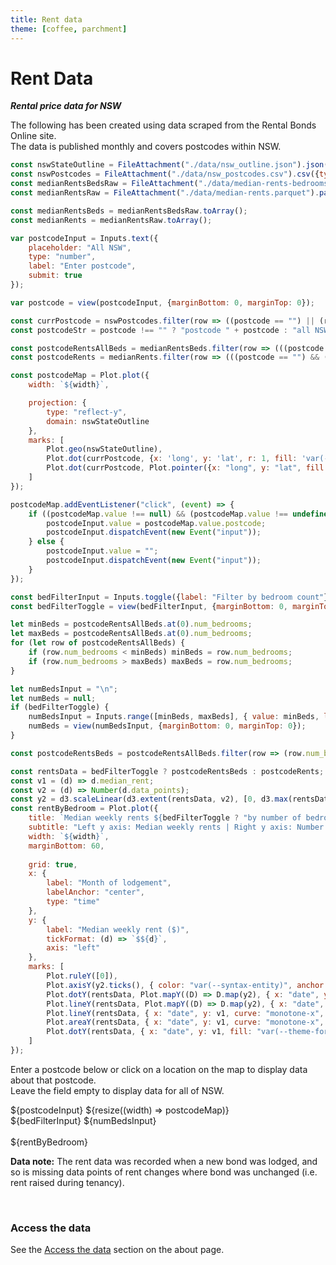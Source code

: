 ```yaml
---
title: Rent data
theme: [coffee, parchment]
---
```


# Rent Data

**_Rental price data for NSW_**

The following has been created using data scraped from the Rental Bonds Online site.<br>
The data is published monthly and covers postcodes within NSW.<br>


```js
const nswStateOutline = FileAttachment("./data/nsw_outline.json").json();
const nswPostcodes = FileAttachment("./data/nsw_postcodes.csv").csv({typed: true});
const medianRentsBedsRaw = FileAttachment("./data/median-rents-bedrooms.parquet").parquet();
const medianRentsRaw = FileAttachment("./data/median-rents.parquet").parquet();
```

```js
const medianRentsBeds = medianRentsBedsRaw.toArray();
const medianRents = medianRentsRaw.toArray();
```

```js
var postcodeInput = Inputs.text({
    placeholder: "All NSW",
    type: "number",
    label: "Enter postcode",
    submit: true
});

var postcode = view(postcodeInput, {marginBottom: 0, marginTop: 0});
```

```js
const currPostcode = nswPostcodes.filter(row => ((postcode == "") || (row.postcode.toString() === postcode)));
const postcodeStr = postcode !== "" ? "postcode " + postcode : "all NSW";

const postcodeRentsAllBeds = medianRentsBeds.filter(row => (((postcode == "") && (row.postcode.toString() === "0")) || (row.postcode.toString() === postcode)));
const postcodeRents = medianRents.filter(row => (((postcode == "") && (row.postcode.toString() === "0")) || (row.postcode.toString() === postcode)));
```

```js
const postcodeMap = Plot.plot({
    width: `${width}`,

    projection: {
        type: "reflect-y",
        domain: nswStateOutline
    },
    marks: [
        Plot.geo(nswStateOutline),
        Plot.dot(currPostcode, {x: 'long', y: 'lat', r: 1, fill: 'var(--theme-foreground-focus)', tip: true, title: (d) => `Postcode: ${d.postcode} \nLocality: ${d.locality}`}),
        Plot.dot(currPostcode, Plot.pointer({x: "long", y: "lat", fill: "#b3e2cd", r: 3}))
    ]
});

postcodeMap.addEventListener("click", (event) => {
    if ((postcodeMap.value !== null) && (postcodeMap.value !== undefined)) {
        postcodeInput.value = postcodeMap.value.postcode;
        postcodeInput.dispatchEvent(new Event("input"));
    } else {
        postcodeInput.value = "";
        postcodeInput.dispatchEvent(new Event("input"));
    }
});
```

```js
const bedFilterInput = Inputs.toggle({label: "Filter by bedroom count"});
const bedFilterToggle = view(bedFilterInput, {marginBottom: 0, marginTop: 0});

let minBeds = postcodeRentsAllBeds.at(0).num_bedrooms;
let maxBeds = postcodeRentsAllBeds.at(0).num_bedrooms;
for (let row of postcodeRentsAllBeds) {
    if (row.num_bedrooms < minBeds) minBeds = row.num_bedrooms;
    if (row.num_bedrooms > maxBeds) maxBeds = row.num_bedrooms;
}
```

```js
let numBedsInput = "\n";
let numBeds = null;
if (bedFilterToggle) {
    numBedsInput = Inputs.range([minBeds, maxBeds], { value: minBeds, label: "Num Bedrooms", step: 1 });
    numBeds = view(numBedsInput, {marginBottom: 0, marginTop: 0});
}
```

```js
const postcodeRentsBeds = postcodeRentsAllBeds.filter(row => (row.num_bedrooms === numBeds));
```

```js
const rentsData = bedFilterToggle ? postcodeRentsBeds : postcodeRents;
const v1 = (d) => d.median_rent;
const v2 = (d) => Number(d.data_points);
const y2 = d3.scaleLinear(d3.extent(rentsData, v2), [0, d3.max(rentsData, v1)]);
const rentByBedroom = Plot.plot({
    title: `Median weekly rents ${bedFilterToggle ? "by number of bedrooms" : ""} for ${postcodeStr}`,
    subtitle: "Left y axis: Median weekly rents | Right y axis: Number of bonds lodged per month",
    width: `${width}`,
    marginBottom: 60,
  
    grid: true,
    x: {
        label: "Month of lodgement",
        labelAnchor: "center",
        type: "time"
    },
    y: {
        label: "Median weekly rent ($)",
        tickFormat: (d) => `$${d}`,
        axis: "left"
    },
    marks: [
        Plot.ruleY([0]),
        Plot.axisY(y2.ticks(), { color: "var(--syntax-entity)", anchor: "right", label: "Bonds lodged", y: y2, tickFormat: y2.tickFormat() }),
        Plot.dotY(rentsData, Plot.mapY((D) => D.map(y2), { x: "date", y: v2, r: 2, fill: "#93748A", fillOpacity: 0.6 })),
        Plot.lineY(rentsData, Plot.mapY((D) => D.map(y2), { x: "date", y: v2, curve: "bump-x", stroke: "var(--syntax-entity)", strokeOpacity: 0.5 })),
        Plot.lineY(rentsData, { x: "date", y: v1, curve: "monotone-x", stroke: "var(--theme-foreground-focus)", tip: 'x', channels: {"Bonds lodged": "data_points"} }),
        Plot.areaY(rentsData, { x: "date", y: v1, curve: "monotone-x", fill: "var(--theme-foreground-focus)", fillOpacity: 0.1 }),
        Plot.dotY(rentsData, { x: "date", y: v1, fill: "var(--theme-foreground)", stroke: "var(--theme-background-alt)" })
    ]
});
```


<div class="card" >
    <p>
    Enter a postcode below or click on a location on the map to display data about that postcode.<br>
    Leave the field empty to display data for all of NSW.
    </p>
    ${postcodeInput}
    ${resize((width) => postcodeMap)}
</div>

<div class="card" >
    ${bedFilterInput}
    ${numBedsInput}
    <br><br>
    ${rentByBedroom}
</div>
<p><strong>Data note:</strong> The rent data was recorded when a new bond was lodged, and so is missing data points of rent changes where bond was unchanged (i.e. rent raised during tenancy).</p><br>


### Access the data

See the [Access the data](/about#access-the-data) section on the about page.
